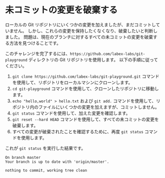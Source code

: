 # 未コミットの変更を破棄する

ローカルの Git リポジトリにいくつかの変更を加えましたが、まだコミットしていません。 しかし、これらの変更を保持したくなくなり、破棄したいと判断しました。 問題は、現在のブランチに対するすべての未コミットの変更を破棄する方法を見つけることです。

このチャレンジを完了するには、`https://github.com/labex-labs/git-playground` ディレクトリの Git リポジトリを使用します。 以下の手順に従ってください。

1. `git clone https://github.com/labex-labs/git-playground.git` コマンドを使用して、リポジトリをローカルマシンにクローンします。
2. `cd git-playground` コマンドを使用して、クローンしたリポジトリに移動します。
3. `echo "hello,world" > hello.txt` および `git add.` コマンドを使用して、リポジトリ内のファイルにいくつかの変更を加えますが、コミットしません。
4. `git status` コマンドを使用して、加えた変更を確認します。
5. `git reset --hard HEAD` コマンドを使用して、すべての未コミットの変更を破棄します。
6. すべての変更が破棄されたことを確認するために、再度 `git status` コマンドを使用します。

これが `git status` を実行した結果です。

```shell
On branch master
Your branch is up to date with 'origin/master'.

nothing to commit, working tree clean
```
